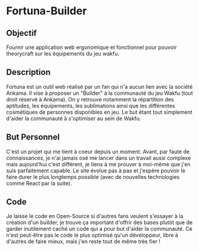 # Fortuna-Builder

## Objectif

Fournir une application web ergonomique et fonctionnel pour pouvoir theorycraft sur les équipements du jeu wakfu.

## Description

Fortuna est un outil web réalisé par un fan qui n'a aucun lien avec la société Ankama. Il vise à proposer un "Builder" à la communauté du jeu Wakfu (tout droit réservé à Ankama). On y retrouve notamment la répartition des aptitudes, les équipements, les sublimations ainsi que les différentes cosmétiques de personnes disponibles en jeu. Le but étant tout simplement d'aider la communauté à s'optimiser au sein de Wakfu.

## But Personnel

C'est un projet qui me tient à coeur depuis un moment. Avant, par faute de connaissances, je n'ai jamais osé me lancer dans un travail aussi complexe mais aujourd'hui c'est différent, je tiens à me prouver à moi-même que j'en suis parfaitement capable. Le site évolue pas à pas et j'espère pouvoir le faire durer le plus longtemps possible (avec de nouvelles technologies comme React par la suite).

## Code

Je laisse le code en Open-Source si d'autres fans veulent s'essayer à la création d'un builder, je trouve ça important d'offrir des bases plutôt que de garder inutilement caché un code qui a pour but d'aider la communauté. Ce n'est peut-être pas le code le plus optimisé qu'un développeur, libre à d'autres de faire mieux, mais j'en reste tout de même très fier !